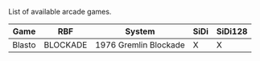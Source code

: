 List of available arcade games.


|    Game              | RBF | System | SiDi | SiDi128 |
| -------------------- | --- | ------ | ---- | ------- |
|    Blasto   |BLOCKADE|1976 Gremlin Blockade|X|X|

